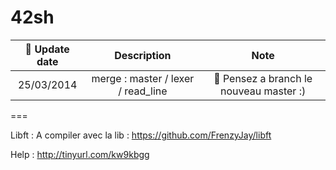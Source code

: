 42sh
====



| :date: Update date | Description | Note |
|:-----------:|:-----------------------:|:-----------------------------:|
| 25/03/2014 | merge : master / lexer / read_line | :twisted_rightwards_arrows: Pensez a branch le nouveau master :) |
===

Libft :
	 A compiler avec la lib : https://github.com/FrenzyJay/libft

Help :
	 http://tinyurl.com/kw9kbgg

